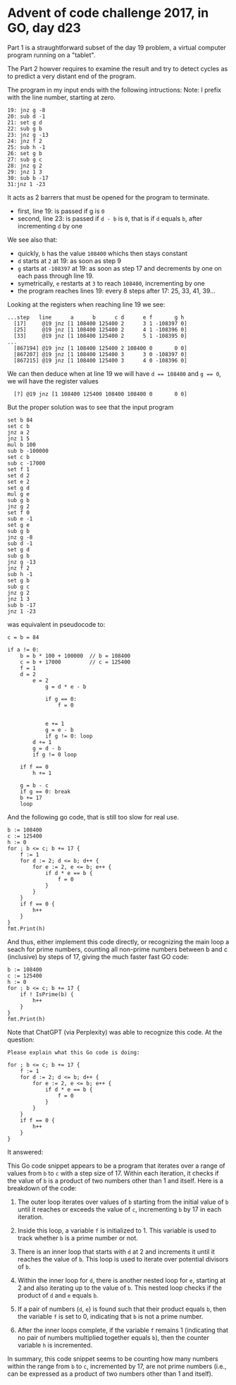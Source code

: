 # Advent of code challenge 2017, in GO, day d23

Part 1 is a straughtforward subset of the day 19 problem, a virtual computer program running on a "tablet".

The Part 2 howver requires to examine the result and try to detect cycles as to predict a very distant end of the program.

The program in my input ends with the following intructions:
Note: I prefix with the line number, starting at zero.
```
19: jnz g -8
20: sub d -1
21: set g d
22: sub g b
23: jnz g -13
24: jnz f 2
25: sub h -1
26: set g b
27: sub g c
28: jnz g 2
29: jnz 1 3
30: sub b -17
31:jnz 1 -23
```
It acts as 2 barrers that must be opened for the program to terminate.
- first, line 19: is passed if g is `0`
- second, line 23: is passed if `d - b` is `0`, that is if `d` equals `b`, after incrementing `d` by one

We see also that:
- quickly, `b` has the value `108400` whichs then stays constant
- `d` starts at `2` at 19: as soon as step 9
- `g` starts at `-108397` at 19: as soon as step 17 and decrements by one on each pass through line 19.
- symetrically, `e` restarts at `3` to reach `108400`, incrementing by one
- the program reaches lines 19: every 8 steps after 17: 25, 33, 41, 39...

Looking at the registers when reaching line 19 we see:
```
...step   line      a      b      c d      e f       g h
  [17]     @19 jnz [1 108400 125400 2      3 1 -108397 0]
  [25]     @19 jnz [1 108400 125400 2      4 1 -108396 0]
  [33]     @19 jnz [1 108400 125400 2      5 1 -108395 0]
...
  [867194] @19 jnz [1 108400 125400 2 108400 0       0 0]
  [867207] @19 jnz [1 108400 125400 3      3 0 -108397 0]
  [867215] @19 jnz [1 108400 125400 3      4 0 -108396 0]

```
We can then deduce when at line 19 we will have `d == 108400` and `g == 0`, we will have the register values
```
  [?] @19 jnz [1 108400 125400 108400 108400 0       0 0]
```

But the proper solution was to see that the input program 
```
set b 84
set c b
jnz a 2
jnz 1 5
mul b 100
sub b -100000
set c b
sub c -17000
set f 1
set d 2
set e 2
set g d
mul g e
sub g b
jnz g 2
set f 0
sub e -1
set g e
sub g b
jnz g -8
sub d -1
set g d
sub g b
jnz g -13
jnz f 2
sub h -1
set g b
sub g c
jnz g 2
jnz 1 3
sub b -17
jnz 1 -23
```

was equivalent in pseudocode to:

```
c = b = 84

if a != 0:
	b = b * 100 + 100000  // b = 108400
	c = b + 17000         // c = 125400
	f = 1
	d = 2
		e = 2
			g = d * e - b
			
			if g == 0:
				f = 0
			
			
			e += 1
			g = e - b
			if g != 0: loop
		d += 1
		g = d - b
		if g != 0 loop
	
	if f == 0
		h += 1
	
	g = b - c
	if g == 0: break
	b += 17
	loop
```

And the following go code, that is still too slow for real use.
```
b := 108400
c := 125400
h := 0
for ; b <= c; b += 17 {
    f := 1
    for d := 2; d <= b; d++ {
        for e := 2, e <= b; e++ {
            if d * e == b {
                f = 0
            }
        }
    }
	if f == 0 {
		h++
    }
}
fmt.Print(h)

```

And thus, either implement this code directly, or recognizing the main loop a seach for prime numbers, counting all non-prime numbers between b and c (inclusive) by steps of 17, giving the much faster fast GO code:

```
b := 108400
c := 125400
h := 0
for ; b <= c; b += 17 {
	if ! IsPrime(b) {
		h++
    }
}
fmt.Print(h)
```

Note that ChatGPT (via Perplexity) was able to recognize this code. At the question:
```
Please explain what this Go code is doing:

for ; b <= c; b += 17 {
    f := 1
    for d := 2; d <= b; d++ {
        for e := 2, e <= b; e++ {
            if d * e == b {
                f = 0
            }
        }
    }
	if f == 0 {
		h++
    }
}
```

It answered:

This Go code snippet appears to be a program that iterates over a range of values from `b` to `c` with a step size of 17. Within each iteration, it checks if the value of `b` is a product of two numbers other than 1 and itself. Here is a breakdown of the code:

1. The outer loop iterates over values of `b` starting from the initial value of `b` until it reaches or exceeds the value of `c`, incrementing `b` by 17 in each iteration.
   
2. Inside this loop, a variable `f` is initialized to 1. This variable is used to track whether `b` is a prime number or not.

3. There is an inner loop that starts with `d` at 2 and increments it until it reaches the value of `b`. This loop is used to iterate over potential divisors of `b`.

4. Within the inner loop for `d`, there is another nested loop for `e`, starting at 2 and also iterating up to the value of `b`. This nested loop checks if the product of `d` and `e` equals `b`.

5. If a pair of numbers (`d`, `e`) is found such that their product equals `b`, then the variable `f` is set to 0, indicating that `b` is not a prime number.

6. After the inner loops complete, if the variable `f` remains 1 (indicating that no pair of numbers multiplied together equals `b`), then the counter variable `h` is incremented.

In summary, this code snippet seems to be counting how many numbers within the range from `b` to `c`, incremented by 17, are not prime numbers (i.e., can be expressed as a product of two numbers other than 1 and itself).
